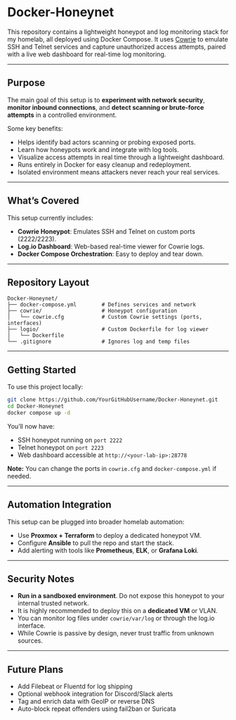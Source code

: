 # Docker-Honeynet

This repository contains a lightweight honeypot and log monitoring stack for my homelab, all deployed using Docker Compose. It uses [Cowrie](https://github.com/cowrie/cowrie) to emulate SSH and Telnet services and capture unauthorized access attempts, paired with a live web dashboard for real-time log monitoring.

---

## Purpose

The main goal of this setup is to **experiment with network security**, **monitor inbound connections**, and **detect scanning or brute-force attempts** in a controlled environment.

Some key benefits:

- Helps identify bad actors scanning or probing exposed ports.
- Learn how honeypots work and integrate with log tools.
- Visualize access attempts in real time through a lightweight dashboard.
- Runs entirely in Docker for easy cleanup and redeployment.
- Isolated environment means attackers never reach your real services.

---

## What’s Covered

This setup currently includes:

- **Cowrie Honeypot**: Emulates SSH and Telnet on custom ports (2222/2223).
- **Log.io Dashboard**: Web-based real-time viewer for Cowrie logs.
- **Docker Compose Orchestration**: Easy to deploy and tear down.

---

## Repository Layout

```
Docker-Honeynet/
├── docker-compose.yml        # Defines services and network
├── cowrie/                   # Honeypot configuration
│   └── cowrie.cfg            # Custom Cowrie settings (ports, interfaces)
├── logio/                    # Custom Dockerfile for log viewer
│   └── Dockerfile
└── .gitignore                # Ignores log and temp files
```

---

## Getting Started

To use this project locally:

```bash
git clone https://github.com/YourGitHubUsername/Docker-Honeynet.git
cd Docker-Honeynet
docker compose up -d
```

You’ll now have:
- SSH honeypot running on `port 2222`
- Telnet honeypot on `port 2223`
- Web dashboard accessible at `http://<your-lab-ip>:28778`

**Note:** You can change the ports in `cowrie.cfg` and `docker-compose.yml` if needed.

---

## Automation Integration

This setup can be plugged into broader homelab automation:

- Use **Proxmox + Terraform** to deploy a dedicated honeypot VM.
- Configure **Ansible** to pull the repo and start the stack.
- Add alerting with tools like **Prometheus**, **ELK**, or **Grafana Loki**.

---

## Security Notes

- **Run in a sandboxed environment**. Do not expose this honeypot to your internal trusted network.
- It is highly recommended to deploy this on a **dedicated VM** or VLAN.
- You can monitor log files under `cowrie/var/log` or through the log.io interface.
- While Cowrie is passive by design, never trust traffic from unknown sources.

---

## Future Plans

- Add Filebeat or Fluentd for log shipping
- Optional webhook integration for Discord/Slack alerts
- Tag and enrich data with GeoIP or reverse DNS
- Auto-block repeat offenders using fail2ban or Suricata


